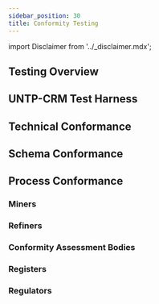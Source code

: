 ```yaml
---
sidebar_position: 30
title: Conformity Testing
---
```


import Disclaimer from '../\_disclaimer.mdx';

<Disclaimer />

## Testing Overview


## UNTP-CRM Test Harness


## Technical Conformance


## Schema Conformance


## Process Conformance


### Miners


### Refiners


### Conformity Assessment Bodies


### Registers


### Regulators
